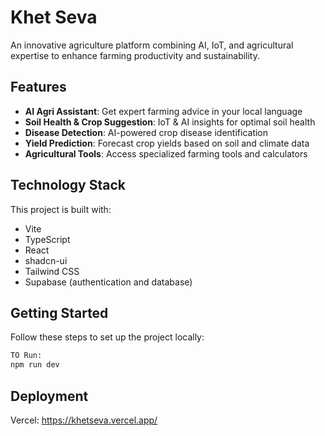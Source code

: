 
# Khet Seva

An innovative agriculture platform combining AI, IoT, and agricultural expertise to enhance farming productivity and sustainability.

## Features

- **AI Agri Assistant**: Get expert farming advice in your local language
- **Soil Health & Crop Suggestion**: IoT & AI insights for optimal soil health
- **Disease Detection**: AI-powered crop disease identification
- **Yield Prediction**: Forecast crop yields based on soil and climate data
- **Agricultural Tools**: Access specialized farming tools and calculators

## Technology Stack

This project is built with:

- Vite
- TypeScript
- React
- shadcn-ui
- Tailwind CSS
- Supabase (authentication and database)

## Getting Started

Follow these steps to set up the project locally:

```sh
TO Run:
npm run dev
```

## Deployment
Vercel: https://khetseva.vercel.app/

